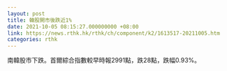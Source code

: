 ```yaml
---
layout: post
title: 韓股開市後跌近1%
date: 2021-10-05 08:15:27.000000000 +08:00
link: https://news.rthk.hk/rthk/ch/component/k2/1613517-20211005.htm
categories: rthk
---
```


南韓股市下跌。首爾綜合指數較早時報2991點，跌28點，跌幅0.93%。
